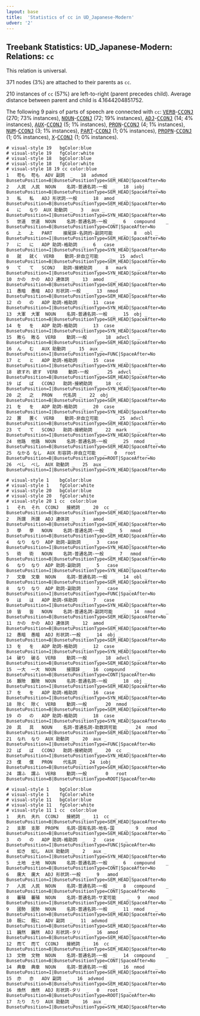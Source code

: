 ```yaml
---
layout: base
title:  'Statistics of cc in UD_Japanese-Modern'
udver: '2'
---
```


## Treebank Statistics: UD_Japanese-Modern: Relations: `cc`

This relation is universal.

371 nodes (3%) are attached to their parents as `cc`.

210 instances of `cc` (57%) are left-to-right (parent precedes child).
Average distance between parent and child is 4.1644204851752.

The following 9 pairs of parts of speech are connected with `cc`: <tt><a href="ja_modern-pos-VERB.html">VERB</a></tt>-<tt><a href="ja_modern-pos-CCONJ.html">CCONJ</a></tt> (270; 73% instances), <tt><a href="ja_modern-pos-NOUN.html">NOUN</a></tt>-<tt><a href="ja_modern-pos-CCONJ.html">CCONJ</a></tt> (72; 19% instances), <tt><a href="ja_modern-pos-ADJ.html">ADJ</a></tt>-<tt><a href="ja_modern-pos-CCONJ.html">CCONJ</a></tt> (14; 4% instances), <tt><a href="ja_modern-pos-AUX.html">AUX</a></tt>-<tt><a href="ja_modern-pos-CCONJ.html">CCONJ</a></tt> (5; 1% instances), <tt><a href="ja_modern-pos-PRON.html">PRON</a></tt>-<tt><a href="ja_modern-pos-CCONJ.html">CCONJ</a></tt> (4; 1% instances), <tt><a href="ja_modern-pos-NUM.html">NUM</a></tt>-<tt><a href="ja_modern-pos-CCONJ.html">CCONJ</a></tt> (3; 1% instances), <tt><a href="ja_modern-pos-PART.html">PART</a></tt>-<tt><a href="ja_modern-pos-CCONJ.html">CCONJ</a></tt> (1; 0% instances), <tt><a href="ja_modern-pos-PROPN.html">PROPN</a></tt>-<tt><a href="ja_modern-pos-CCONJ.html">CCONJ</a></tt> (1; 0% instances), <tt><a href="ja_modern-pos-X.html">X</a></tt>-<tt><a href="ja_modern-pos-CCONJ.html">CCONJ</a></tt> (1; 0% instances).


~~~ conllu
# visual-style 19	bgColor:blue
# visual-style 19	fgColor:white
# visual-style 18	bgColor:blue
# visual-style 18	fgColor:white
# visual-style 18 19 cc	color:blue
1	苟も	苟も	ADV	副詞	_	18	advmod	_	BunsetuPosition=B|BunsetuPositionType=SEM_HEAD|SpaceAfter=No
2	人民	人民	NOUN	名詞-普通名詞-一般	_	18	iobj	_	BunsetuPosition=B|BunsetuPositionType=SEM_HEAD|SpaceAfter=No
3	私	私	ADJ	形状詞-一般	_	18	amod	_	BunsetuPosition=B|BunsetuPositionType=SEM_HEAD|SpaceAfter=No
4	に	なり	AUX	助動詞	_	3	aux	_	BunsetuPosition=I|BunsetuPositionType=SYN_HEAD|SpaceAfter=No
5	世道	世道	NOUN	名詞-普通名詞-一般	_	6	compound	_	BunsetuPosition=B|BunsetuPositionType=CONT|SpaceAfter=No
6	上	上	PART	接尾辞-名詞的-副詞可能	_	8	obl	_	BunsetuPosition=I|BunsetuPositionType=SEM_HEAD|SpaceAfter=No
7	に	に	ADP	助詞-格助詞	_	6	case	_	BunsetuPosition=I|BunsetuPositionType=SYN_HEAD|SpaceAfter=No
8	就	就く	VERB	動詞-非自立可能	_	15	advcl	_	BunsetuPosition=B|BunsetuPositionType=SEM_HEAD|SpaceAfter=No
9	て	て	SCONJ	助詞-接続助詞	_	8	mark	_	BunsetuPosition=I|BunsetuPositionType=SYN_HEAD|SpaceAfter=No
10	かの	かの	ADJ	連体詞	_	13	amod	_	BunsetuPosition=B|BunsetuPositionType=SEM_HEAD|SpaceAfter=No
11	愚暗	愚暗	ADJ	形状詞-一般	_	13	nmod	_	BunsetuPosition=B|BunsetuPositionType=SEM_HEAD|SpaceAfter=No
12	の	の	ADP	助詞-格助詞	_	11	case	_	BunsetuPosition=I|BunsetuPositionType=SYN_HEAD|SpaceAfter=No
13	大軍	大軍	NOUN	名詞-普通名詞-一般	_	15	obj	_	BunsetuPosition=B|BunsetuPositionType=SEM_HEAD|SpaceAfter=No
14	を	を	ADP	助詞-格助詞	_	13	case	_	BunsetuPosition=I|BunsetuPositionType=SYN_HEAD|SpaceAfter=No
15	敗ら	敗る	VERB	動詞-一般	_	18	advcl	_	BunsetuPosition=B|BunsetuPositionType=SEM_HEAD|SpaceAfter=No
16	ん	む	AUX	助動詞	_	15	aux	_	BunsetuPosition=I|BunsetuPositionType=FUNC|SpaceAfter=No
17	と	と	ADP	助詞-格助詞	_	15	case	_	BunsetuPosition=I|BunsetuPositionType=SYN_HEAD|SpaceAfter=No
18	欲すれ	欲す	VERB	動詞-一般	_	25	advcl	_	BunsetuPosition=B|BunsetuPositionType=SEM_HEAD|SpaceAfter=No
19	ば	ば	CCONJ	助詞-接続助詞	_	18	cc	_	BunsetuPosition=I|BunsetuPositionType=SYN_HEAD|SpaceAfter=No
20	之	之	PRON	代名詞	_	22	obj	_	BunsetuPosition=B|BunsetuPositionType=SEM_HEAD|SpaceAfter=No
21	を	を	ADP	助詞-格助詞	_	20	case	_	BunsetuPosition=I|BunsetuPositionType=SYN_HEAD|SpaceAfter=No
22	置	置く	VERB	動詞-非自立可能	_	25	advcl	_	BunsetuPosition=B|BunsetuPositionType=SEM_HEAD|SpaceAfter=No
23	て	て	SCONJ	助詞-接続助詞	_	22	mark	_	BunsetuPosition=I|BunsetuPositionType=SYN_HEAD|SpaceAfter=No
24	他路	他路	NOUN	名詞-普通名詞-一般	_	25	nmod	_	BunsetuPosition=B|BunsetuPositionType=SEM_HEAD|SpaceAfter=No
25	なかる	なし	AUX	形容詞-非自立可能	_	0	root	_	BunsetuPosition=B|BunsetuPositionType=ROOT|SpaceAfter=No
26	べし	べし	AUX	助動詞	_	25	aux	_	BunsetuPosition=I|BunsetuPositionType=SYN_HEAD|SpaceAfter=No

~~~


~~~ conllu
# visual-style 1	bgColor:blue
# visual-style 1	fgColor:white
# visual-style 20	bgColor:blue
# visual-style 20	fgColor:white
# visual-style 20 1 cc	color:blue
1	それ	それ	CCONJ	接続詞	_	20	cc	_	BunsetuPosition=B|BunsetuPositionType=SEM_HEAD|SpaceAfter=No
2	所謂	所謂	ADJ	連体詞	_	3	amod	_	BunsetuPosition=B|BunsetuPositionType=SEM_HEAD|SpaceAfter=No
3	學	學	NOUN	名詞-普通名詞-一般	_	5	nmod	_	BunsetuPosition=B|BunsetuPositionType=SEM_HEAD|SpaceAfter=No
4	なり	なり	ADP	助詞-副助詞	_	3	case	_	BunsetuPosition=I|BunsetuPositionType=SYN_HEAD|SpaceAfter=No
5	術	術	NOUN	名詞-普通名詞-一般	_	7	nmod	_	BunsetuPosition=B|BunsetuPositionType=SEM_HEAD|SpaceAfter=No
6	なり	なり	ADP	助詞-副助詞	_	5	case	_	BunsetuPosition=I|BunsetuPositionType=SYN_HEAD|SpaceAfter=No
7	文章	文章	NOUN	名詞-普通名詞-一般	_	14	obl	_	BunsetuPosition=B|BunsetuPositionType=SEM_HEAD|SpaceAfter=No
8	なり	なり	ADP	助詞-副助詞	_	7	case	_	BunsetuPosition=I|BunsetuPositionType=FUNC|SpaceAfter=No
9	は	は	ADP	助詞-係助詞	_	7	case	_	BunsetuPosition=I|BunsetuPositionType=SYN_HEAD|SpaceAfter=No
10	皆	皆	NOUN	名詞-普通名詞-副詞可能	_	14	nmod	_	BunsetuPosition=B|BunsetuPositionType=SEM_HEAD|SpaceAfter=No
11	かの	かの	ADJ	連体詞	_	12	amod	_	BunsetuPosition=B|BunsetuPositionType=SEM_HEAD|SpaceAfter=No
12	愚暗	愚暗	ADJ	形状詞-一般	_	14	obj	_	BunsetuPosition=B|BunsetuPositionType=SEM_HEAD|SpaceAfter=No
13	を	を	ADP	助詞-格助詞	_	12	case	_	BunsetuPosition=I|BunsetuPositionType=SYN_HEAD|SpaceAfter=No
14	破り	破る	VERB	動詞-一般	_	18	advcl	_	BunsetuPosition=B|BunsetuPositionType=SEM_HEAD|SpaceAfter=No
15	一大	一大	NOUN	接頭辞	_	16	compound	_	BunsetuPosition=B|BunsetuPositionType=CONT|SpaceAfter=No
16	艱險	艱險	NOUN	名詞-普通名詞-一般	_	18	obj	_	BunsetuPosition=I|BunsetuPositionType=SEM_HEAD|SpaceAfter=No
17	を	を	ADP	助詞-格助詞	_	16	case	_	BunsetuPosition=I|BunsetuPositionType=SYN_HEAD|SpaceAfter=No
18	除く	除く	VERB	動詞-一般	_	20	nmod	_	BunsetuPosition=B|BunsetuPositionType=SEM_HEAD|SpaceAfter=No
19	の	の	ADP	助詞-格助詞	_	18	case	_	BunsetuPosition=I|BunsetuPositionType=SYN_HEAD|SpaceAfter=No
20	具	具	NOUN	名詞-普通名詞-助数詞可能	_	24	nmod	_	BunsetuPosition=B|BunsetuPositionType=SEM_HEAD|SpaceAfter=No
21	なれ	なり	AUX	助動詞	_	20	aux	_	BunsetuPosition=I|BunsetuPositionType=FUNC|SpaceAfter=No
22	ば	ば	CCONJ	助詞-接続助詞	_	20	cc	_	BunsetuPosition=I|BunsetuPositionType=SYN_HEAD|SpaceAfter=No
23	僕	僕	PRON	代名詞	_	24	iobj	_	BunsetuPosition=B|BunsetuPositionType=SEM_HEAD|SpaceAfter=No
24	謂ふ	謂ふ	VERB	動詞-一般	_	0	root	_	BunsetuPosition=B|BunsetuPositionType=ROOT|SpaceAfter=No

~~~


~~~ conllu
# visual-style 1	bgColor:blue
# visual-style 1	fgColor:white
# visual-style 11	bgColor:blue
# visual-style 11	fgColor:white
# visual-style 11 1 cc	color:blue
1	夫れ	夫れ	CCONJ	接続詞	_	11	cc	_	BunsetuPosition=B|BunsetuPositionType=SEM_HEAD|SpaceAfter=No
2	支那	支那	PROPN	名詞-固有名詞-地名-国	_	9	nmod	_	BunsetuPosition=B|BunsetuPositionType=SEM_HEAD|SpaceAfter=No
3	の	の	ADP	助詞-格助詞	_	2	case	_	BunsetuPosition=I|BunsetuPositionType=FUNC|SpaceAfter=No
4	如き	如し	AUX	助動詞	_	2	aux	_	BunsetuPosition=I|BunsetuPositionType=SYN_HEAD|SpaceAfter=No
5	土地	土地	NOUN	名詞-普通名詞-一般	_	6	compound	_	BunsetuPosition=B|BunsetuPositionType=CONT|SpaceAfter=No
6	廣大	廣大	ADJ	形状詞-一般	_	9	amod	_	BunsetuPosition=I|BunsetuPositionType=SEM_HEAD|SpaceAfter=No
7	人民	人民	NOUN	名詞-普通名詞-一般	_	8	compound	_	BunsetuPosition=B|BunsetuPositionType=CONT|SpaceAfter=No
8	蕃殖	蕃殖	NOUN	名詞-普通名詞-サ変可能	_	9	nmod	_	BunsetuPosition=I|BunsetuPositionType=SEM_HEAD|SpaceAfter=No
9	國勢	國勢	NOUN	名詞-普通名詞-一般	_	11	nmod	_	BunsetuPosition=B|BunsetuPositionType=SEM_HEAD|SpaceAfter=No
10	既に	既に	ADV	副詞	_	11	advmod	_	BunsetuPosition=B|BunsetuPositionType=SEM_HEAD|SpaceAfter=No
11	巍然	巍然	ADJ	形状詞-タリ	_	16	amod	_	BunsetuPosition=B|BunsetuPositionType=SEM_HEAD|SpaceAfter=No
12	而て	而て	CCONJ	接続詞	_	16	cc	_	BunsetuPosition=B|BunsetuPositionType=SEM_HEAD|SpaceAfter=No
13	文物	文物	NOUN	名詞-普通名詞-一般	_	14	compound	_	BunsetuPosition=B|BunsetuPositionType=CONT|SpaceAfter=No
14	典章	典章	NOUN	名詞-普通名詞-一般	_	16	nmod	_	BunsetuPosition=I|BunsetuPositionType=SEM_HEAD|SpaceAfter=No
15	亦	亦	ADV	副詞	_	16	advmod	_	BunsetuPosition=B|BunsetuPositionType=SEM_HEAD|SpaceAfter=No
16	煥然	煥然	ADJ	形状詞-タリ	_	0	root	_	BunsetuPosition=B|BunsetuPositionType=ROOT|SpaceAfter=No
17	たり	たり	AUX	助動詞	_	16	aux	_	BunsetuPosition=I|BunsetuPositionType=SYN_HEAD|SpaceAfter=No

~~~


